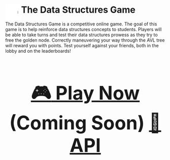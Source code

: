 <h1><img align="left" width="50" height="50" src="img/graph.gif">The Data Structures Game</h1>

The Data Structures Game is a competitive online game. The goal of this game is to help reinforce data structures concepts to students. Players will be able to take turns and test their data structures prowess as they try to free the golden node. Correctly maneuvering your way through the AVL tree will reward you with points. Test yourself against your friends, both in the lobby and on the leaderboards!

<div align="center", style="font-size: 50px">

### [:video_game: Play Now](https://data-structures-game.herokuapp.com) (Coming Soon) [:space_invader: API](https://data-structures-game.herokuapp.com/game_board/api)

</div>